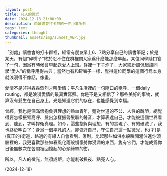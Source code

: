 ```yaml
---
layout: post
title: 凡人的微光
date: 2024-12-18 21:00:00
description: 由讀書會打卡群的一件小事所想
tags: text
categories: thought
thumbnail: assets/img/sunset_VEP.jpg
---
```


「別處」讀書會的打卡群裡，經常有朋友早上6、7點分享自己的讀書筆記；於是某天，有個“碎嘴子”終於忍不住在群裡問大家爲什麼能那麼早起。某位同學隨口答了一句，因爲有時候會早起送愛人上班。群裡一下子炸了，大家紛紛調侃起該同學“愛人”的稱呼用得古典；當然也有和碎嘴子一樣，覺得這位同學的這個行爲本身就浪漫得不像話，像畫。

愛情不是非得轟轟烈烈才叫愛情；平凡生活裡的一句隨口的稱呼、一個daily routing，都是浪漫愛情的最真實冩照。你是不是又相信了？那些美好的事物，就算沒有髮生在自己身上，光是知道它們的存在，也能感覺到幸福。

曾經，我也是個滿懷抱負與理想的熱血青年，麵對世道的不公、人性的醜陋，總覺得要怎樣振臂高呼、髮出怎樣振聾髮聵的聲音，才算表達自己，才能被這個世界看到、聽到，才叫捍衛真理。如今，這些抱負與理想，有的實現了、有的破滅了，我也終於明白了：身爲一個平凡的人，能做好自己，守住自己這一點微光，也(才)是(真正的)衛道，路過的有緣人自會看到、暖到。比起那些如洪水般瞬間灌注進你頭腦裡的，我更喜歡那些如春風化雨般慢慢將你浸潤的東西，隻有它們，才能成爲你日後無數次在苦悶裡回憶起的心頭絲絲的甜。

所以，凡人的微光，無須成炬，亦能刺破長夜、點亮人心。

(2024-12-18)
